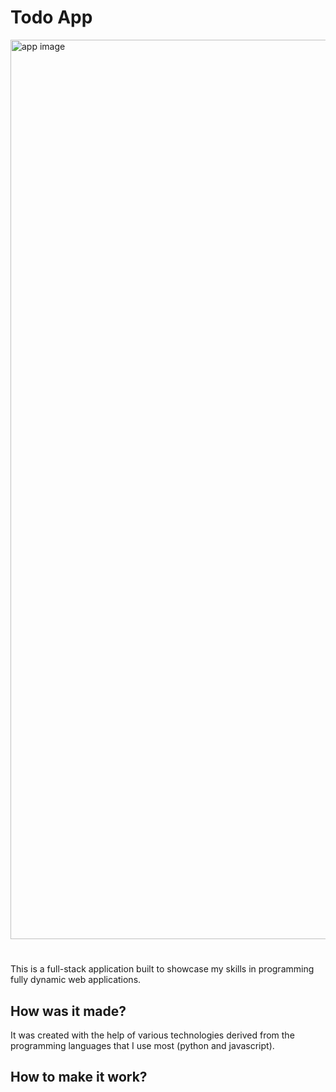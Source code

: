 # Todo App
<img width="1439" alt="app image" src="https://user-images.githubusercontent.com/96723681/166712355-dfbbce66-39ed-44a5-8df7-0b4d4f30e9a5.png">

#
This is a full-stack application built to showcase my skills in programming fully dynamic web applications.

##

## How was it made?
It was created with the help of various technologies derived from the programming languages that I use most (python and javascript).

##

## How to make it work?
